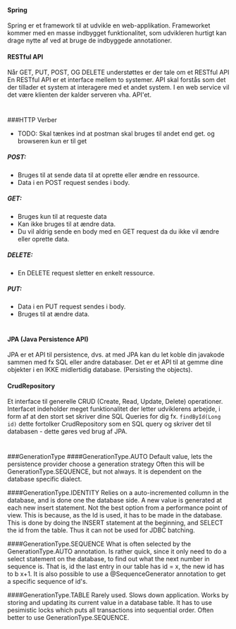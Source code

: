 #### Spring
Spring er et framework til at udvikle en web-applikation. Frameworket kommer med en masse
indbygget funktionalitet, som udvikleren hurtigt kan drage nytte af ved at bruge 
de indbyggede annotationer.

#### RESTful API
Når GET, PUT, POST, OG DELETE understøttes er der tale om et RESTful API
En RESTful API er et interface mellem to systemer. API skal forstås som det der tillader et system
at interagere med et andet system. 
I en web service vil det være klienten der kalder serveren vha. API'et.
#
###HTTP Verber
- TODO: Skal tænkes ind at postman skal bruges til andet end get. og browseren kun er til get
##### POST: 
- Bruges til at sende data til at oprette eller ændre en ressource.
- Data i en POST request sendes i body.

##### GET: 
- Bruges kun til at requeste data
- Kan ikke bruges til at ændre data.
- Du vil aldrig sende en body med en GET request da du ikke vil ændre eller oprette data.

##### DELETE: 
- En DELETE request sletter en enkelt ressource.

##### PUT:
- Data i en PUT request sendes i body.
- Bruges til at ændre data.
#
#### JPA (Java Persistence API)
JPA er et API til persistence, dvs. at med JPA kan du let koble din javakode sammen med fx SQL eller
andre databaser. Det er et API til at gemme dine objekter i en IKKE midlertidig database. (Persisting 
the objects).

#### CrudRepository 
Et interface til generelle CRUD (Create, Read, Update, Delete) operationer. Interfacet indeholder
meget funktionalitet der letter udviklerens arbejde, i form af at den stort set skriver dine SQL Queries 
for dig fx. `findById(Long id)` dette fortolker CrudRepository som en SQL query og skriver det til 
databasen - dette gøres ved brug af JPA.
#
###GenerationType
####GenerationType.AUTO
Default value, lets the persistence provider choose a generation strategy
Often this will be GenerationType.SEQUENCE, but not always.
It is dependent on the database specific dialect.

####GenerationType.IDENTITY
Relies on a auto-incremented collumn in the database, and is done one the database side.
A new value is generated at each new insert statement.
Not the best option from a performance point of view.
This is because, as the Id is used, it has to be made in the database.
This is done by doing the INSERT statement at the beginning, and SELECT the id from the table.
Thus it can not be used for JDBC batching.

####GenerationType.SEQUENCE
What is often selected by the GenerationType.AUTO annotation.
Is rather quick, since it only need to do a select statement on the database, to find out what the next number in
sequence is.
That is, id the last entry in our table has id = x, the new id has to b x+1.
It is also possible to use a @SequenceGenerator annotation to get a specific sequence of id's.

####GenerationType.TABLE
Rarely used. Slows down application.
Works by storing and updating its current value in a database table.
It has to use pesimistic locks which puts all transactions into sequential order.
Often better to use GenerationType.SEQUENCE.